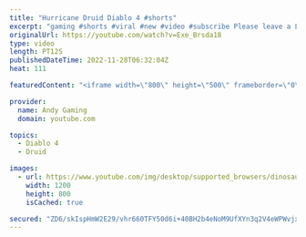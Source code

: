 ```yaml
---
title: "Hurricane Druid Diablo 4 #shorts"
excerpt: "gaming #shorts #viral #new #video #subscribe Please leave a Like & Subscribe, it helps the channel grow!"
originalUrl: https://youtube.com/watch?v=Exe_Brsda18
type: video
length: PT12S
publishedDateTime: 2022-11-28T06:32:04Z
heat: 111

featuredContent: "<iframe width=\"800\" height=\"500\" frameborder=\"0\" src=\"https://www.youtube.com/embed/Exe_Brsda18\" allow=\"accelerometer; autoplay; encrypted-media; gyroscope; picture-in-picture\" allowfullscreen></iframe>"

provider:
  name: Andy Gaming
  domain: youtube.com

topics:
  - Diablo 4
  - Druid

images:
  - url: https://www.youtube.com/img/desktop/supported_browsers/dinosaur.png
    width: 1200
    height: 800
    isCached: true

secured: "ZD6/skIspHmW2E29/vhr660TFY50d6i+40BH2b4eNoM9UfXYn3q2V4eWPWvjxarXrnL9NXUyjfJPNGqyUGeKGopDN3vBWd0DNzNK4MoCHi534xPPUakKtypwVTcid1vi4eV3KADI6Pl2yhM8XBUXwEeqh43PAftCMrJsUyKO8BQPHrkASpxUt8UX04DBcC5h6v/OcAp+hgbP4oR9js4bQ0ALwLO9smdw0FlpRUCMNPYLzdiJ6lhxsPai0Gma/EsP5+PVeYTcnpjJMiG1PHFTXlKirNn/XiLF70d0vrL4HhIdha/l1B8iEDM+BoQjeM4IfcwxxXvR+/jNli5Vn+JqZ6ywtcM32TLlT/IQlBHklM20RB7wJJP8+zpJQAWZpky3h5ryMAOX0u3Ql2T/kzqZDK44j+DX90qv0cY5mFR9m2Y=;52h97FkW8zSxhg184KpQbg=="
---
```


